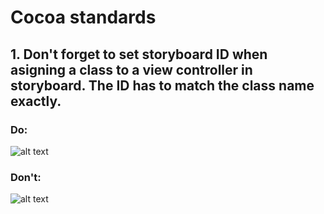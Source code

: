 # Cocoa standards

## 1. Don't forget to set storyboard ID when asigning a class to a view controller in storyboard. The ID has to match the class name exactly.

### Do:
![alt text](https://raw.githubusercontent.com/degordian/ios-coding-standards/assets/docs/Cocoa/storyboardIdentifierdDo.png)

### Don't:
![alt text](https://raw.githubusercontent.com/degordian/ios-coding-standards/assets/docs/Cocoa/storyboardIdentifierdDont.png)
